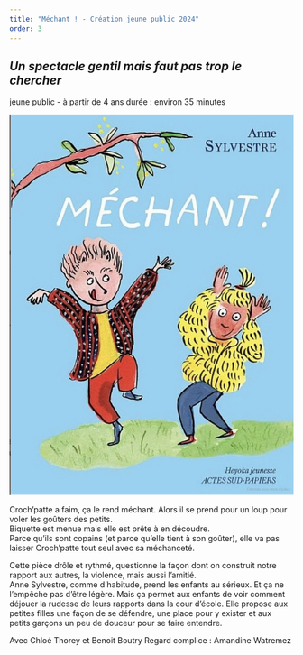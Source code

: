 ```yaml
---
title: "Méchant ! - Création jeune public 2024"
order: 3
---
```

## *Un spectacle gentil mais faut pas trop le chercher*

jeune public - à partir de 4 ans
durée : environ 35 minutes

![Méchant Couverture du livre](images/couverture-mechant.png)

Croch’patte a faim, ça le rend méchant. Alors il se prend pour un loup pour voler les goûters des petits.  
Biquette est menue mais elle est prête à en découdre.  
Parce qu’ils sont copains (et parce qu’elle tient à son goûter), elle va pas laisser Croch’patte tout seul avec sa méchanceté.  

Cette pièce drôle et rythmé, questionne la façon dont on construit notre rapport aux autres, la violence, mais aussi l’amitié.  
Anne Sylvestre, comme d’habitude, prend les enfants au sérieux. Et ça ne l’empêche pas d’être légère. Mais ça permet aux enfants de voir comment déjouer la rudesse de leurs rapports dans la cour d’école. Elle propose aux petites filles une façon de se défendre, une place pour y exister et aux petits garçons un peu de douceur pour se faire entendre.  

Avec Chloé Thorey et Benoit Boutry
Regard complice : Amandine Watremez 